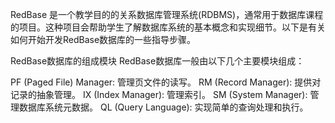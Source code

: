RedBase 是一个教学目的的关系数据库管理系统(RDBMS)，通常用于数据库课程的项目。这种项目会帮助学生了解数据库系统的基本概念和实现细节。以下是有关如何开始开发RedBase数据库的一些指导步骤。

RedBase数据库的组成模块
RedBase数据库一般由以下几个主要模块组成：

PF (Paged File) Manager: 管理页文件的读写。
RM (Record Manager): 提供对记录的抽象管理。
IX (Index Manager): 管理索引。
SM (System Manager): 管理数据库系统元数据。
QL (Query Language): 实现简单的查询处理和执行。
